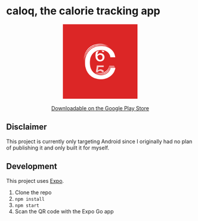 # caloq, the calorie tracking app

<p align="center">
  <img width="200" src="./assets/images/icon.png" />
</p>

<p align="center">
<a href="https://play.google.com/store/apps/details?id=li.l5d.caloq">Downloadable on the Google Play Store</a>
</p>

## Disclaimer

This project is currently only targeting Android since I originally had no plan of publishing it and only built it for myself.

## Development

This project uses [Expo](https://expo.dev/).

1. Clone the repo
2. `npm install`
3. `npm start`
4. Scan the QR code with the Expo Go app
